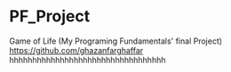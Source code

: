 # PF_Project
Game of Life (My Programing Fundamentals' final Project) 
https://github.com/ghazanfarghaffar
hhhhhhhhhhhhhhhhhhhhhhhhhhhhhhhhhh
